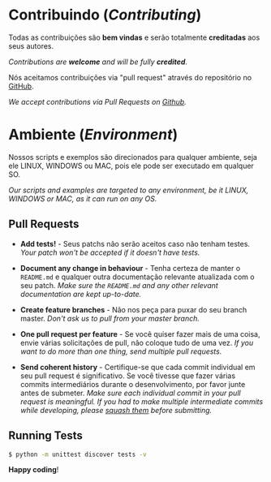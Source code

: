 # Contribuindo (*Contributing*)

Todas as contribuições são **bem vindas** e serão totalmente **creditadas** aos seus autores.

*Contributions are **welcome** and will be fully **credited**.*

Nós aceitamos contribuições via "pull request" através do repositório no [GitHub](https://github.com/Suspir0n/kitty-Mock-Lib-Python).

*We accept contributions via Pull Requests on [Github](https://github.com/Suspir0n/kitty-Mock-Lib-Python).*


# Ambiente (*Environment*)

Nossos scripts e exemplos são direcionados para qualquer ambiente, seja ele LINUX, WINDOWS ou MAC, pois ele pode ser executado em qualquer SO.

*Our scripts and examples are targeted to any environment, be it LINUX, WINDOWS or MAC, as it can run on any OS.*

## Pull Requests

- **Add tests!** - Seus patchs não serão aceitos caso não tenham testes. *Your patch won't be accepted if it doesn't have tests.*

- **Document any change in behaviour** - Tenha certeza de manter o `README.md` e qualquer outra documentação relevante atualizada com o seu patch. *Make sure the `README.md` and any other relevant documentation are kept up-to-date.*

- **Create feature branches** - Não nos peça para puxar do seu branch master. *Don't ask us to pull from your master branch.*

- **One pull request per feature** - Se você quiser fazer mais de uma coisa, envie várias solicitações de pull, não coloque tudo de uma vez. *If you want to do more than one thing, send multiple pull requests.*

- **Send coherent history** - Certifique-se que cada commit individual em seu pull request é significativo. Se você tivesse que fazer várias commits intermediários durante o desenvolvimento, por favor junte antes de submeter.  *Make sure each individual commit in your pull request is meaningful. If you had to make multiple intermediate commits while developing, please [squash them](http://www.git-scm.com/book/en/v2/Git-Tools-Rewriting-History#Changing-Multiple-Commit-Messages) before submitting.*

## Running Tests

``` bash
$ python -m unittest discover tests -v
```

**Happy coding**!